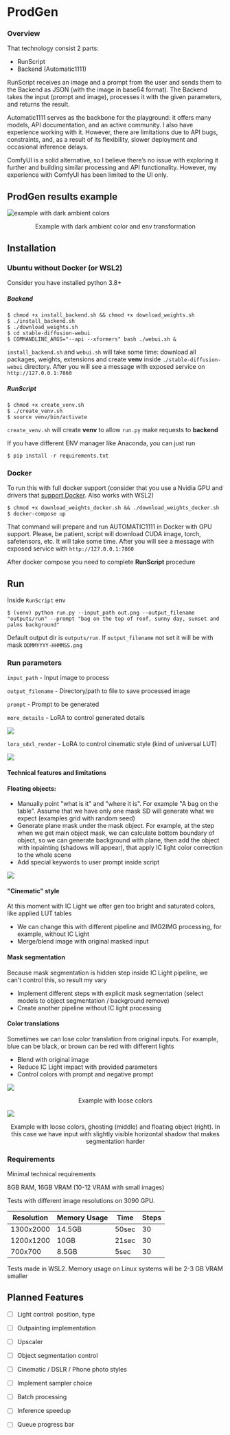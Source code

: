 # ProdGen

### Overview
That technology consist 2 parts:
- RunScript
- Backend (Automatic1111)

RunScript receives an image and a prompt from the user and sends them to the Backend as JSON (with the image in base64 format).
The Backend takes the input (prompt and image), processes it with the given parameters, and returns the result.

Automatic1111 serves as the backbone for the playground: it offers many models, API documentation, and an active community. I also have experience working with it.
However, there are limitations due to API bugs, constraints, and, as a result of its flexibility, slower deployment and occasional inference delays.

ComfyUI is a solid alternative, so I believe there’s no issue with exploring it further and building similar processing and API functionality. However, my experience with ComfyUI has been limited to the UI only.


## ProdGen results example

![example with dark ambient colors](./examples/darks.png)
<p align="center">Example with dark ambient color and env transformation</p>

## Installation
### Ubuntu without Docker (or WSL2)

Consider you have installed python 3.8+

##### Backend

```
$ chmod +x install_backend.sh && chmod +x download_weights.sh
$ ./install_backend.sh
$ ./download_weights.sh
$ cd stable-diffusion-webui
$ COMMANDLINE_ARGS="--api --xformers" bash ./webui.sh &
```
`install_backend.sh` and `webui.sh` will take some time: download all packages, weights, extensions and create **venv** inside `./stable-diffusion-webui` directory. After you will see a message with exposed service on ```http://127.0.0.1:7860```

##### RunScript

```
$ chmod +x create_venv.sh
$ ./create_venv.sh
$ source venv/bin/activate
```
`create_venv.sh` will create **venv** to allow `run.py` make requests to **backend**

If you have different ENV manager like Anaconda, you can just run
```
$ pip install -r requirements.txt
```

### Docker
To run this with full docker support (consider that you use a Nvidia GPU and drivers that [support Docker](https://docs.docker.com/compose/how-tos/gpu-support/). Also works with WSL2)

```
$ chmod +x download_weights_docker.sh && ./download_weights_docker.sh
$ docker-compose up
```

That command will prepare and run AUTOMATIC1111 in Docker with GPU support. Please, be patient, script will download CUDA image, torch, safetensors, etc. It will take some time.
After you will see a message with exposed service with ```http://127.0.0.1:7860```

After docker compose you need to complete **RunScript** procedure


## Run
Inside `RunScript` env


```
$ (venv) python run.py --input_path out.png --output_filename "outputs/run" --prompt "bag on the top of roof, sunny day, sunset and palms background"
```
Default output dir is `outputs/run`. If `output_filename` not set it will be with mask `DDMMYYYY-HHMMSS.png` 


### Run parameters

`input_path` - Input image to process

`output_filename` - Directory/path to file to save processed image

`prompt` - Prompt to be generated


`more_details` - LoRA to control generated details

![](./examples/lora_more_details.png)

`lora_sdxl_render` - LoRA to control cinematic style (kind of universal LUT)

![](./examples/lora_sdxl_render.png)


#### Technical features and limitations

#### Floating objects:
- Manually point "what is it" and "where it is". 
  For example "A bag on the table". Assume that we have only one mask SD will generate what we expect (examples grid with random seed)
- Generate plane mask under the mask object. 
  For example, at the step when we get main object mask, we can calculate bottom boundary of object, so we can generate background with plane, then add the object with inpainting (shadows will appear), that apply IC light color correction to the whole scene
- Add special keywords to user prompt inside script

![](./examples/float_control.png)

#### "Cinematic" style
At this moment with IC Light we ofter gen too bright and saturated colors, like applied LUT tables
- We can change this with different pipeline and IMG2IMG processing, for example, without IC Light
- Merge/blend image with original masked input

#### Mask segmentation
Because mask segmentation is hidden step inside IC Light pipeline, we can't control this, so result my vary
- Implement different steps with explicit mask segmentation (select models to object segmentation / background remove) 
- Create another pipeline without IC light processing

#### Color translations
Sometimes we can lose color translation from original inputs. For example, blue can be black, or brown can be red with different lights
- Blend with original image
- Reduce IC Light impact with provided parameters
- Control colors with prompt and negative prompt


![](./examples/lose_color_1.png)
<p align="center">Example with loose colors</p>

![](./examples/lose_color_2.png)
<p align="center">Example with loose colors, ghosting (middle) and floating object (right). In this case we have input with slightly visible horizontal shadow that makes segmentation harder</p>

### Requirements
Minimal technical requirements 

8GB RAM, 16GB VRAM (10-12 VRAM with small images)

Tests with different image resolutions on 3090 GPU. 

| Resolution  | Memory Usage | Time   | Steps |
|-------------|--------------|--------|-------|
| 1300x2000   | 14.5GB       | 50sec  | 30    |
| 1200x1200   | 10GB         | 21sec  | 30    |
| 700x700     | 8.5GB        | 5sec   | 30    |

Tests made in WSL2. Memory usage on Linux systems will be 2-3 GB VRAM smaller 


## Planned Features

- [ ] Light control: position, type
- [ ] Outpainting implementation
- [ ] Upscaler
- [ ] Object segmentation control
- [ ] Cinematic / DSLR / Phone photo styles
- [ ] Implement sampler choice
- [ ] Batch processing
- [ ] Inference speedup
- [ ] Queue progress bar


